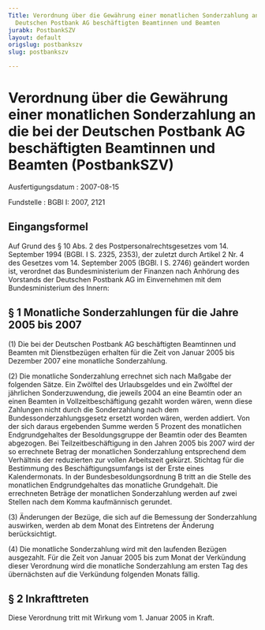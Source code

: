 ```yaml
---
Title: Verordnung über die Gewährung einer monatlichen Sonderzahlung an die bei der
  Deutschen Postbank AG beschäftigten Beamtinnen und Beamten
jurabk: PostbankSZV
layout: default
origslug: postbankszv
slug: postbankszv

---
```


# Verordnung über die Gewährung einer monatlichen Sonderzahlung an die bei der Deutschen Postbank AG beschäftigten Beamtinnen und Beamten (PostbankSZV)

Ausfertigungsdatum
:   2007-08-15

Fundstelle
:   BGBl I: 2007, 2121



## Eingangsformel

Auf Grund des § 10 Abs. 2 des Postpersonalrechtsgesetzes vom 14. September 1994 (BGBl. I S. 2325, 2353), der zuletzt durch Artikel 2 Nr. 4 des Gesetzes vom 14. September 2005 (BGBl. I S. 2746) geändert worden ist, verordnet das Bundesministerium der Finanzen nach Anhörung des Vorstands der Deutschen Postbank AG im Einvernehmen mit dem Bundesministerium des Innern:


## § 1 Monatliche Sonderzahlungen für die Jahre 2005 bis 2007

(1) Die bei der Deutschen Postbank AG beschäftigten Beamtinnen und Beamten mit Dienstbezügen erhalten für die Zeit von Januar 2005 bis Dezember 2007 eine monatliche Sonderzahlung.

(2) Die monatliche Sonderzahlung errechnet sich nach Maßgabe der folgenden Sätze. Ein Zwölftel des Urlaubsgeldes und ein Zwölftel der jährlichen Sonderzuwendung, die jeweils 2004 an eine Beamtin oder an einen Beamten in Vollzeitbeschäftigung gezahlt worden wären, wenn diese Zahlungen nicht durch die Sonderzahlung nach dem Bundessonderzahlungsgesetz ersetzt worden wären, werden addiert. Von der sich daraus ergebenden Summe werden 5 Prozent des monatlichen Endgrundgehaltes der Besoldungsgruppe der Beamtin oder des Beamten abgezogen. Bei Teilzeitbeschäftigung in den Jahren 2005 bis 2007 wird der so errechnete Betrag der monatlichen Sonderzahlung entsprechend dem Verhältnis der reduzierten zur vollen Arbeitszeit gekürzt. Stichtag für die Bestimmung des Beschäftigungsumfangs ist der Erste eines Kalendermonats. In der Bundesbesoldungsordnung B tritt an die Stelle des monatlichen Endgrundgehaltes das monatliche Grundgehalt. Die errechneten Beträge der monatlichen Sonderzahlung werden auf zwei Stellen nach dem Komma kaufmännisch gerundet.

(3) Änderungen der Bezüge, die sich auf die Bemessung der Sonderzahlung auswirken, werden ab dem Monat des Eintretens der Änderung berücksichtigt.

(4) Die monatliche Sonderzahlung wird mit den laufenden Bezügen ausgezahlt. Für die Zeit von Januar 2005 bis zum Monat der Verkündung dieser Verordnung wird die monatliche Sonderzahlung am ersten Tag des übernächsten auf die Verkündung folgenden Monats fällig.


## § 2 Inkrafttreten

Diese Verordnung tritt mit Wirkung vom 1. Januar 2005 in Kraft.

